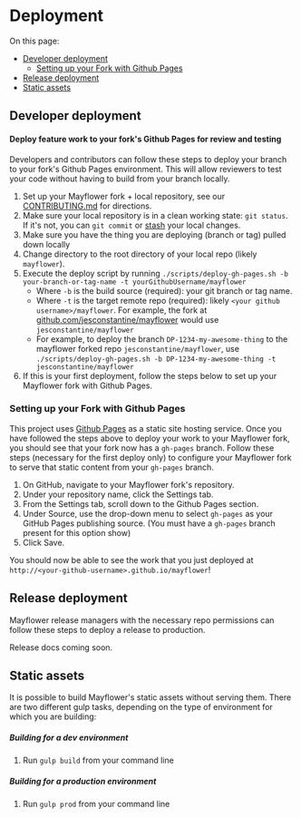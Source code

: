 # Deployment

On this page:

- [Developer deployment](#developer-deployment)
    - [Setting up your Fork with Github Pages](#setting-up-your-fork-with-github-pages)
- [Release deployment](#release-deployment)
- [Static assets](#static-assets)

## Developer deployment
#### Deploy feature work to your fork's Github Pages for review and testing
Developers and contributors can follow these steps to deploy your branch to your fork's Github Pages environment.  This will allow reviewers to test your code without having to build from your branch locally.

1. Set up your Mayflower fork + local repository, see our [CONTRIBUTING.md](https://github.com/massgov/mayflower/blob/master/CONTRIBUTING.md) for directions.
1. Make sure your local repository is in a clean working state: `git status`.  If it's not, you can `git commit` or [stash](https://git-scm.com/book/en/v1/Git-Tools-Stashing) your local changes.
1. Make sure you have the thing you are deploying (branch or tag) pulled down locally
1. Change directory to the root directory of your local repo (likely `mayflower`).
1. Execute the deploy script by running `./scripts/deploy-gh-pages.sh -b your-branch-or-tag-name -t yourGithubUsername/mayflower`
    - Where `-b` is the build source (required): your git branch or tag name.
    - Where `-t` is the target remote repo (required): likely `<your github username>/mayflower`.  For example, the fork at [github.com/jesconstantine/mayflower](http://github.com/jesconstantine/mayflower) would use `jesconstantine/mayflower` 
    - For example, to deploy the branch `DP-1234-my-awesome-thing` to the mayflower forked repo `jesconstantine/mayflower`, use `./scripts/deploy-gh-pages.sh -b DP-1234-my-awesome-thing -t jesconstantine/mayflower`
 1. If this is your first deployment, follow the steps below to set up your Mayflower fork with Github Pages.
    
### Setting up your Fork with Github Pages

This project uses [Github Pages](https://help.github.com/articles/what-is-github-pages/) as a static site hosting service.  Once you have followed the steps above to deploy your work to your Mayflower fork, you should see that your fork now has a `gh-pages` branch.  Follow these steps (necessary for the first deploy only) to configure your Mayflower fork to serve that static content from your `gh-pages` branch.

1. On GitHub, navigate to your Mayflower fork's repository.
1. Under your repository name, click the Settings tab.
1. From the Settings tab, scroll down to the Github Pages section.
1. Under Source, use the drop-down menu to select `gh-pages` as your GitHub Pages publishing source. (You must have a `gh-pages` branch present for this option show)
1. Click Save.

You should now be able to see the work that you just deployed at `http://<your-github-username>.github.io/mayflower`!

## Release deployment
Mayflower release managers with the necessary repo permissions can follow these steps to deploy a release to production.

Release docs coming soon.

## Static assets

It is possible to build Mayflower's static assets without serving them.  There are two different gulp tasks, depending on the type of environment for which you are building:

##### Building for a dev environment
1. Run `gulp build` from your command line

##### Building for a production environment
1. Run `gulp prod` from your command line
